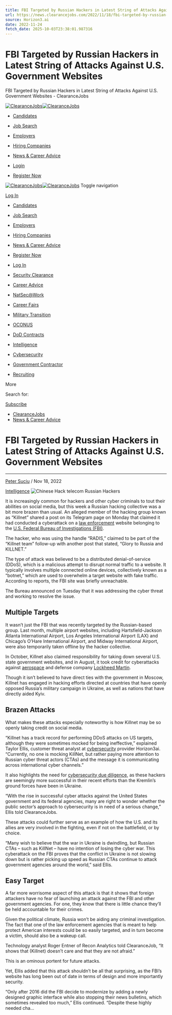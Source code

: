 ```yaml
---
title: FBI Targeted by Russian Hackers in Latest String of Attacks Against U.S. Government Websites
url: https://news.clearancejobs.com/2022/11/18/fbi-targeted-by-russian-hackers-in-latest-string-of-attacks-against-u-s-government-websites/#new_tab
source: Horizon3.ai
date: 2022-11-24
fetch_date: 2025-10-03T23:38:01.987316
---
```


# FBI Targeted by Russian Hackers in Latest String of Attacks Against U.S. Government Websites

FBI Targeted by Russian Hackers in Latest String of Attacks Against U.S. Government Websites - ClearanceJobs

[![ClearanceJobs](data:image/svg+xml...)![ClearanceJobs](https://news.clearancejobs.com/wp-content/themes/ngnews/assets/img/logos/white-logo.svg)](https://www.clearancejobs.com "clearancejobs.com")

* [Candidates](https://about.clearancejobs.com/candidates/why-join-clearancejobs/)
* [Job Search](https://www.clearancejobs.com/jobs)
* [Employers](https://about.clearancejobs.com/employers/request-demo)
* [Hiring Companies](https://www.clearancejobs.com/company-directory)
* [News & Career Advice](https://news.clearancejobs.com)

* [Login](https://www.clearancejobs.com/login)
* [Register Now](https://www.clearancejobs.com/registration "Register Now")

[![ClearanceJobs](data:image/svg+xml...)![ClearanceJobs](https://news.clearancejobs.com/wp-content/themes/ngnews/assets/img/logos/white-logo.svg)](https://www.clearancejobs.com)
Toggle navigation

[Log In](https://www.clearancejobs.com/login)

* [Candidates](https://about.clearancejobs.com/candidates/why-join-clearancejobs/)
* [Job Search](https://www.clearancejobs.com/jobs)
* [Employers](https://about.clearancejobs.com/employers/request-demo)
* [Hiring Companies](https://www.clearancejobs.com/company-directory)
* [News & Career Advice](https://news.clearancejobs.com)
* [Register Now](https://www.clearancejobs.com/registration "Register Now")
* [Log In](https://www.clearancejobs.com/login)

* [Security Clearance](https://news.clearancejobs.com/category/security-clearance/)
* [Career Advice](https://news.clearancejobs.com/category/career-advice/)
* [NatSec@Work](https://about.clearancejobs.com/employers/products/virtual-magazine#latest-issue)
* [Career Fairs](https://about.clearancejobs.com/candidates/career-fairs "ClearanceJobs Career Fairs")
* [Military Transition](https://news.clearancejobs.com/category/military-transition/)
* [OCONUS](https://news.clearancejobs.com/category/oconus/)
* [DoD Contracts](https://news.clearancejobs.com/category/defense-contracts/ "Defense Contracts")
* [Intelligence](https://news.clearancejobs.com/category/intelligence/)
* [Cybersecurity](https://news.clearancejobs.com/category/cybersecurity/)
* [Government Contractor](https://news.clearancejobs.com/category/government-contractor/ "Government")
* [Recruiting](https://news.clearancejobs.com/category/cleared-recruiting/ "Cleared Recruiting")

More

Search for:

[Subscribe](/newsletters/)

* [ClearanceJobs](https://www.clearancejobs.com)
* [News & Career Advice](https://news.clearancejobs.com)

# FBI Targeted by Russian Hackers in Latest String of Attacks Against U.S. Government Websites

---

[Peter Suciu](https://news.clearancejobs.com/author/peter-suciu/ "View all posts by Peter Suciu") / Nov 18, 2022

[Intelligence](https://news.clearancejobs.com/category/intelligence/) ![Chinese Hack telecom Russian Hackers](data:image/svg+xml...)

It is increasingly common for hackers and other cyber criminals to tout their abilities on social media, but this week a Russian hacking collective was a bit more brazen than usual. An alleged member of the hacking group known as “Killnet” shared a post on its Telegram page on Monday that claimed it had conducted a cyberattack on a [law enforcement](https://www.clearancejobs.com/jobs/military-and-law-enforcement) website belonging to the [U.S. Federal Bureau of Investigations (FBI)](https://news.clearancejobs.com/2022/09/01/fbi-responds-to-questions-about-cbd-use-in-the-intel-community/).

The hacker, who was using the handle “RADIS,” claimed to be part of the “Killnet team” follow-up with another post that stated, “Glory to Russia and KILLNET.”

The type of attack was believed to be a distributed denial-of-service (DDoS), which is a malicious attempt to disrupt normal traffic to a website. It typically involves multiple connected online devices, collectively known as a “botnet,” which are used to overwhelm a target website with fake traffic. According to reports, the FBI site was briefly unreachable.

The Bureau announced on Tuesday that it was addressing the cyber threat and working to resolve the issue.

## Multiple Targets

It wasn’t just the FBI that was recently targeted by the Russian-based group. Last month, multiple airport websites, including Hartsfield-Jackson Atlanta International Airport, Los Angeles International Airport (LAX) and Chicago’s O’Hare International Airport, and Midway International Airport, were also temporarily taken offline by the hacker collective.

In October, Killnet also claimed responsibility for taking down several U.S. state government websites, and in August, it took credit for cyberattacks against [aerospace](https://www.clearancejobs.com/jobs/aerospace-and-aviation "Aerospace Jobs") and defense company [Lockheed Martin](https://news.clearancejobs.com/2022/10/10/recruiting-at-lockheed-martin-skunk-works-gains-speed-with-top-gun-mavericks-darkstar-model/).

Though it isn’t believed to have direct ties with the government in Moscow, Killnet has engaged in hacking efforts directed at countries that have openly opposed Russia’s military campaign in Ukraine, as well as nations that have directly aided Kyiv.

## Brazen Attacks

What makes these attacks especially noteworthy is how Killnet may be so openly taking credit on social media.

“Killnet has a track record for performing DDoS attacks on US targets, although they were sometimes mocked for being ineffective,” explained Taylor Ellis, customer threat analyst at [cybersecurity](https://www.clearancejobs.com/jobs/it-security "Cybersecurity Jobs") provider Horizon3ai. “Currently, no one is mocking KillNet, but rather paying more attention to Russian cyber threat actors (CTAs) and the message it is communicating across international cyber channels.”

It also highlights the need for [cybersecurity due diligence](https://news.clearancejobs.com/2022/09/07/cisa-looks-to-make-cybersecurity-defense-sexy-keep-shields-up-to-protect-critical-infrastructure/), as these hackers are seemingly more successful in their recent efforts than the Kremlin’s ground forces have been in Ukraine.

“With the rise in successful cyber attacks against the United States government and its federal agencies, many are right to wonder whether the public sector’s approach to cybersecurity is in need of a serious change,” Ellis told ClearanceJobs.

These attacks could further serve as an example of how the U.S. and its allies are very involved in the fighting, even if not on the battlefield, or by choice.

“Many wish to believe that the war in Ukraine is dwindling, but Russian CTAs – such as KillNet – have no intention of losing the cyber war. This cyberattack on the FBI proves that the conflict in Ukraine is not slowing down but is rather picking up speed as Russian CTAs continue to attack government agencies around the world,” said Ellis.

## Easy Target

A far more worrisome aspect of this attack is that it shows that foreign attackers have no fear of launching an attack against the FBI and other government agencies. For one, they know that there is little chance they’ll be held accountable for their crimes.

Given the political climate, Russia won’t be aiding any criminal investigation. The fact that one of the law enforcement agencies that is meant to help protect American interests could be so easily targeted, and in turn become a victim, should also be a wakeup call.

Technology analyst Roger Entner of Recon Analytics told ClearanceJob, “It shows that (Killnet) doesn’t care and that they are not afraid.”

This is an ominous portent for future attacks.

Yet, Ellis added that this attack shouldn’t be all that surprising, as the FBI’s website has long been out of date in terms of design and more importantly security.

“Only after 2016 did the FBI decide to modernize by adding a newly designed graphic interface while also stopping their news bulletins, which sometimes revealed too much,” Ellis continued. “Despite these highly needed cha...
